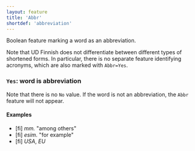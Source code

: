 ```yaml
---
layout: feature
title: 'Abbr'
shortdef: 'abbreviation'
---
```


Boolean feature marking a word as an abbreviation.

Note that UD Finnish does not differentiate between different types of
shortened forms. In particular, there is no separate feature
identifying acronyms, which are also marked with `Abbr=Yes`.

### `Yes`: word is abbreviation

Note that there is no `No` value. If the word is not an abbreviation,
the `Abbr` feature will not appear.

#### Examples

* [fi] _mm._ "among others"
* [fi] _esim._ "for example"
* [fi] _USA_, _EU_
<!-- Interlanguage links updated Út zář 29 20:31:33 CEST 2020 -->
